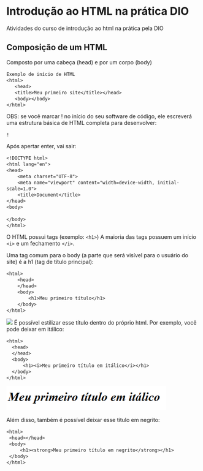# Introdução ao HTML na prática DIO
Atividades do curso de introdução ao html na prática pela DIO

## Composição de um HTML
Composto por uma cabeça (head) e por um corpo (body)
 ```
 Exemplo de início de HTML
 <html>
    <head>
    <title>Meu primeiro site</title></head>
    <body></body>
</html>
```
OBS: se você marcar ! no início do seu software de código, ele escreverá uma estrutura básica de HTML completa para desenvolver:
```
!
```
Após apertar enter, vai sair:
```
<!DOCTYPE html>
<html lang="en">
<head>
    <meta charset="UTF-8">
    <meta name="viewport" content="width=device-width, initial-scale=1.0">
    <title>Document</title>
</head>
<body>
    
</body>
</html>
```

O HTML possui tags (exemplo: ``<h1>``)
A maioria das tags possuem um início ``<i>`` e um fechamento ``</i>``.

Uma tag comum para o body (a parte que será visível para o usuário do site) é a h1 (tag de título principal):
```
<html>
    <head>
    </head>
    <body>
        <h1>Meu primeiro título</h1>
    </body>
</html>
```
<img src = "imagens md/meu primeiro título1.png">
É possível estilizar esse título dentro do próprio html. Por exemplo, você pode deixar em itálico:

```
<html>
  <head>
  </head>
  <body>
      <h1><i>Meu primeiro título em itálico</i></h1>
  </body>
</html>

```
<img src = "imagens md/meu primeiro título em itálico.png">

Além disso, também é possível deixar esse título em negrito:

```
<html>
 <head></head>
 <body>
     <h1><strong>Meu primeiro título em negrito</strong></h1>
 </body>
</html>


